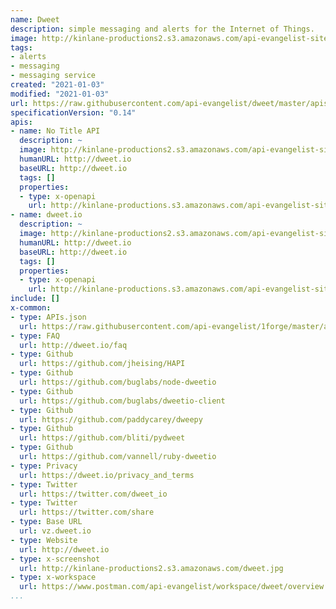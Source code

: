 ```yaml
---
name: Dweet
description: simple messaging and alerts for the Internet of Things.
image: http://kinlane-productions2.s3.amazonaws.com/api-evangelist-site/company/logos/5ZoIm6oE_400x400.png
tags:
- alerts
- messaging
- messaging service
created: "2021-01-03"
modified: "2021-01-03"
url: https://raw.githubusercontent.com/api-evangelist/dweet/master/apis.json
specificationVersion: "0.14"
apis:
- name: No Title API
  description: ~
  image: http://kinlane-productions2.s3.amazonaws.com/api-evangelist-site/company/logos/5ZoIm6oE_400x400.png
  humanURL: http://dweet.io
  baseURL: http://dweet.io
  tags: []
  properties:
  - type: x-openapi
    url: http://kinlane-productions.s3.amazonaws.com/api-evangelist-site/company/openapis/no-title-api.json
- name: dweet.io
  description: ~
  image: http://kinlane-productions2.s3.amazonaws.com/api-evangelist-site/company/logos/5ZoIm6oE_400x400.png
  humanURL: http://dweet.io
  baseURL: http://dweet.io
  tags: []
  properties:
  - type: x-openapi
    url: http://kinlane-productions.s3.amazonaws.com/api-evangelist-site/company/openapis/dweet-io.json
include: []
x-common:
- type: APIs.json
  url: https://raw.githubusercontent.com/api-evangelist/1forge/master/apis.json
- type: FAQ
  url: http://dweet.io/faq
- type: Github
  url: https://github.com/jheising/HAPI
- type: Github
  url: https://github.com/buglabs/node-dweetio
- type: Github
  url: https://github.com/buglabs/dweetio-client
- type: Github
  url: https://github.com/paddycarey/dweepy
- type: Github
  url: https://github.com/bliti/pydweet
- type: Github
  url: https://github.com/vannell/ruby-dweetio
- type: Privacy
  url: https://dweet.io/privacy_and_terms
- type: Twitter
  url: https://twitter.com/dweet_io
- type: Twitter
  url: https://twitter.com/share
- type: Base URL
  url: vz.dweet.io
- type: Website
  url: http://dweet.io
- type: x-screenshot
  url: http://kinlane-productions2.s3.amazonaws.com/dweet.jpg
- type: x-workspace
  url: https://www.postman.com/api-evangelist/workspace/dweet/overview
...
```

